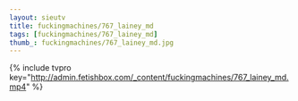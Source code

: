```yaml
--- 
layout: sieutv
title: fuckingmachines/767_lainey_md
tags: [fuckingmachines/767_lainey_md]
thumb_: fuckingmachines/767_lainey_md.jpg
---
```

{% include tvpro key="http://admin.fetishbox.com/_content/fuckingmachines/767_lainey_md.mp4" %} 
